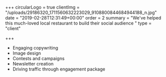 +++
circularLogo = true
clientImg = "/uploads/29186320_1711560632223029_9108800844684944188_n.jpg"
date = "2019-02-28T12:31:49+00:00"
order = 2
summary = "We've helped this much-loved local restaurant to build their social audience "
type = "client"

+++
* Engaging copywriting 
* Image design 
* Contests and campaigns
* Newsletter creation
* Driving traffic through engagement package